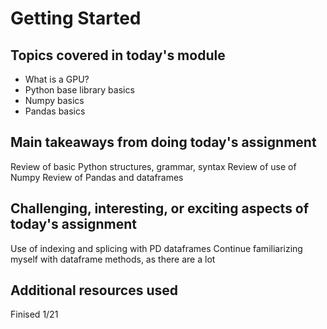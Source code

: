 # Getting Started

## Topics covered in today's module
* What is a GPU? 
* Python base library basics
* Numpy basics
* Pandas basics

## Main takeaways from doing today's assignment
Review of basic Python structures, grammar, syntax
Review of use of Numpy
Review of Pandas and dataframes

## Challenging, interesting, or exciting aspects of today's assignment
Use of indexing and splicing with PD dataframes
Continue familiarizing myself with dataframe methods, as there are a lot


## Additional resources used 
<To be filled>

Finised 1/21
